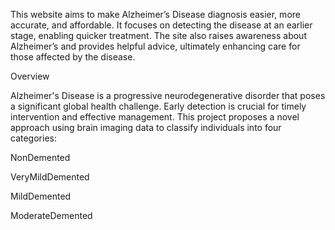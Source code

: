 This website aims to make Alzheimer’s Disease diagnosis easier, more accurate, and affordable. It focuses on detecting the disease at an earlier stage, enabling quicker treatment. The site also raises awareness about Alzheimer’s and provides helpful advice, ultimately enhancing care for those affected by the disease.


Overview

Alzheimer's Disease is a progressive neurodegenerative disorder that poses a significant global health challenge. Early detection is crucial for timely intervention and effective management. This project proposes a novel approach using brain imaging data to classify individuals into four categories:

NonDemented

VeryMildDemented

MildDemented

ModerateDemented
